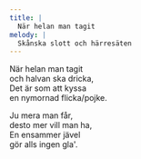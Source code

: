 ```yaml
---
title: |
  När helan man tagit
melody: |
  Skånska slott och härresäten
---
```

När helan man tagit   
och halvan ska dricka,   
Det är som att kyssa   
en nymornad flicka/pojke. 

Ju mera man får,   
desto mer vill man ha,   
En ensammer jävel   
gör alls ingen gla'.